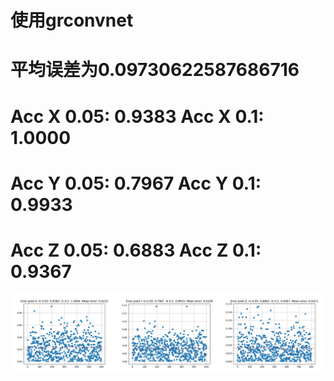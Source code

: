 # 使用grconvnet
# 平均误差为0.09730622587686716
# Acc X 0.05: 0.9383 Acc X 0.1: 1.0000
# Acc Y 0.05: 0.7967 Acc Y 0.1: 0.9933
# Acc Z 0.05: 0.6883 Acc Z 0.1: 0.9367

![avatar](epoch_92.png)